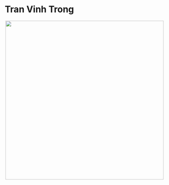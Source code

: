 # Tran Vinh Trong

<p align="center">
  <img width="500" src="https://media0.giphy.com/media/v1.Y2lkPTc5MGI3NjExdGdyN25kZm01NjlqOGVvNzJybzBkcTk5enRua3VpbWlrbXVxamNldSZlcD12MV9pbnRlcm5hbF9naWZfYnlfaWQmY3Q9Zw/JqmupuTVZYaQX5s094/giphy.gif?raw=true">
</p>
